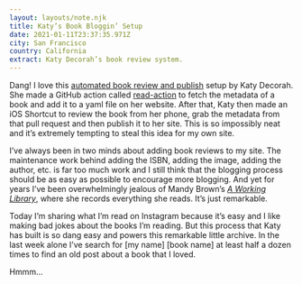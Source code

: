 ```yaml
---
layout: layouts/note.njk
title: Katy’s Book Bloggin’ Setup
date: 2021-01-11T23:37:35.971Z
city: San Francisco
country: California
extract: Katy Decorah’s book review system.
---
```


Dang! I love this [automated book review and publish](https://katydecorah.com/code/read/) setup by Katy Decorah. She made a GitHub action called [read-action](https://github.com/katydecorah/read-action) to fetch the metadata of a book and add it to a yaml file on her website. After that, Katy then made an iOS Shortcut to review the book from her phone, grab the metadata from that pull request and then publish it to her site. This is so impossibly neat and it’s extremely tempting to steal this idea for my own site.

I’ve always been in two minds about adding book reviews to my site. The maintenance work behind adding the ISBN, adding the image, adding the author, etc. is far too much work and I still think that the blogging process should be as easy as possible to encourage more blogging. And yet for years I’ve been overwhelmingly jealous of Mandy Brown’s [_A Working Library_](https://aworkinglibrary.com/), where she records everything she reads. It’s just remarkable.

Today I’m sharing what I’m read on Instagram because it’s easy and I like making bad jokes about the books I’m reading. But this process that Katy has built is so dang easy and powers this remarkable little archive. In the last week alone I’ve search for [my name] [book name] at least half a dozen times to find an old post about a book that I loved.

Hmmm...
